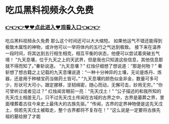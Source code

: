 # 吃瓜黑料视频永久免费

### <a href="https://github.com/ruanzab/iao/issues/1">👉👉👉♥♥点此进入♥观看入口👈👉👉</a>

吃瓜黑料视频永久免费
那么这个时间还可以大大缩短。
    如果他运气不错还能得到极致木属性的神物，或许他可以一举将体内的五行之气达到极致。
    接下来在温养一段时间，将其达到五行相生相克，相互平衡的状态，他便可以尝试着突破五气境！
    “九天息壤，位于九天之上的天武界，但是我也只知道这些信息，其他信息那就不得而知了。”秦斩说道。
    “九天息壤？”
    红烛仔细想了想说道：“那是何物？”
    秦斩想了想古籍之上记载的九天息壤说道：“一种十分神异的土壤，无论是炼丹、炼器，还是用于种植宝药当做药土皆可。”
    “九天息壤的颜色似金非金，数量可多可少，形状可大可小，跟定挪移，坚韧绵密，随心而动，无懈可击，妙用无穷。”
    “你可曾听过或者见过？”
    红烛闻言眼前一亮：“先天戊土！”
    “公子描述的和我所知的先天戊土相差无几，只不过先天戊土传闻在古域的古界之中，古界是墓葬之界，里面埋葬着古往今来史上最伟大的古族先驱。”
    “传闻，古界的定界神物便是这先天戊土，倘若先天戊土被取走，整个古界都将不复存在！”
    “这么说是一定要将古族先祖的墓给掀了才能
